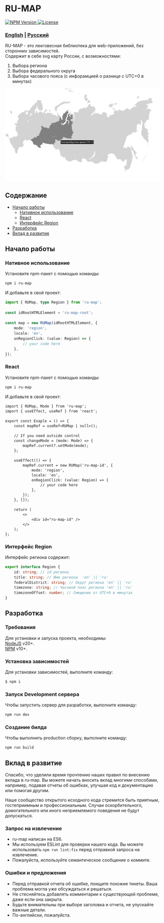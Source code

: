 # RU-MAP

<a href="https://www.npmjs.com/package/ru-map">
    <img 
        src="https://img.shields.io/npm/v/ru-map.svg?style=flat-square&colorB=51C838"
        alt="NPM Version"
    />
</a>
<a href="https://github.com/iamkun/dayjs/blob/master/LICENSE">
    <img
        src="https://img.shields.io/badge/license-MIT-brightgreen.svg?style=flat-square" alt="License"
    />
</a>

### [English](../README.md) | [Русский](./README_RU.md)

RU-MAP - это лекговесная библиотека для web-приложений, без сторонних зависимостей.<br/>
Cодержит в себе svg карту России, с возможностями:
1) Выбора региона
2) Выбора федерального округа
3) Выбора часового пояса (с инфорамцией о разнице с UTC+0 в минутах)

![Image](./preview.png)

## Содержание
- [Начало работы](#Начало-работы)
    - [Нативное использование](#Нативное-использование)
    - [React](#React)
    - [Интерфейс Region](#Интерфейс-Region)
- [Разработка](#Разработка)
- [Вклад в развитие](#Вклад-в-развитие)

## Начало работы

### Нативное использование
Установите npm-пакет с помощью команды:
```sh
npm i ru-map
```

И добавьте в свой проект:
```typescript
import { RUMap, type Region } from 'ru-map';

const idRootHTMLElement = 'ru-map-root';

const map = new RUMap(idRootHTMLElement, { 
    mode: 'region',
    locale: 'en',
    onRegionClick: (value: Region) => {
        // your code here
    }, 
});
```

### React
Установите npm-пакет с помощью команды:
```sh
npm i ru-map
```

И добавьте в свой проект:
```tsx
import { RUMap, Mode } from 'ru-map';
import { useEffect, useRef } from 'react';

export const Exaple = () => {
    const mapRef = useRef<RUMap | null>();

    // If you need outside control
    const changeMode = (mode: Mode) => {
        mapRef.current?.setMode(mode);
    };

    useEffect(() => {
        mapRef.current = new RUMap('ru-map-id', {
            mode: 'region',
            locale: 'en',
            onRegionClick: (value: Region) => {
                // your code here
            }, 
        });
    }, []);

    return (
        <>
            <div id="ru-map-id" />
        </>
    );
};
```

### Интерфейс Region
Интерфейс региона содержит:
```typescript
export interface Region {
    id: string; // id региона
    title: string; // Имя региона  'en' || 'ru'
    federalDistrict: string; // Округ региона 'en' || 'ru'
    timezone: string; // Часовой пояс региона 'en' || 'ru'
    timezoneOffset: number; // Смещение от UTC+0 в минутах
}
```

## Разработка

### Требования
Для установки и запуска проекта, необходимы:<br/>
[NodeJS](https://nodejs.org/) v20+.<br/>
[NPM](https://www.npmjs.com/) v10+.

### Установка зависимостей
Для установки зависимостей, выполните команду:
```sh
$ npm i
```

### Запуск Development сервера
Чтобы запустить сервер для разработки, выполните команду:
```sh
npm run dev
```

### Создание билда
Чтобы выполнить production сборку, выполните команду: 
```sh
npm run build
```

## Вклад в развитие
Спасибо, что уделили время прочтению наших правил по внесению вклада в ru-map. Вы можете начать вносить вклад многими способами, например, подавая отчеты об ошибках, улучшая код и документацию или помогая другим.

Наше сообщество открытого исходного кода стремится быть приятным, гостеприимным и профессиональным. Случаи оскорбительного, домогательного или иного неприемлемого поведения не будут допускаться.

### Запрос на извлечение
* ru-map написан на ES6.
* Мы используем ESLint для проверки нашего кода. Вы можете использовать `npm run lint:fix` перед отправкой запроса на извлечение.
* Пожалуйста, используйте семантическое сообщение о коммите.

### Ошибки и предложения
* Перед отправкой отчета об ошибке, поищите похожие тикеты. Ваша проблема могла уже обсуждаться и решаться.
* Не стесняйтесь добавлять комментарии к существующей проблеме, даже если она закрыта.
* Будьте внимательны при выборе заголовка и отчета, не упускайте важные детали.
* По-английски, пожалуйста.